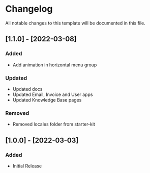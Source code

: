 # Changelog

All notable changes to this template will be documented in this file.

## [1.1.0] - [2022-03-08]

### Added

- Add animation in horizontal menu group

### Updated

- Updated docs
- Updated Email, Invoice and User apps
- Updated Knowledge Base pages

### Removed

- Removed locales folder from starter-kit

## [1.0.0] - [2022-03-03]

### Added

- Initial Release
